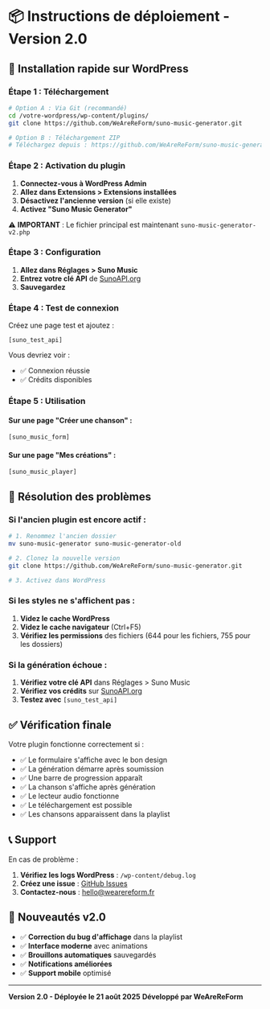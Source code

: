 # 📦 Instructions de déploiement - Version 2.0

## 🚀 Installation rapide sur WordPress

### Étape 1 : Téléchargement

```bash
# Option A : Via Git (recommandé)
cd /votre-wordpress/wp-content/plugins/
git clone https://github.com/WeAreReForm/suno-music-generator.git

# Option B : Téléchargement ZIP
# Téléchargez depuis : https://github.com/WeAreReForm/suno-music-generator/archive/refs/heads/main.zip
```

### Étape 2 : Activation du plugin

1. **Connectez-vous à WordPress Admin**
2. **Allez dans Extensions > Extensions installées**
3. **Désactivez l'ancienne version** (si elle existe)
4. **Activez "Suno Music Generator"**

⚠️ **IMPORTANT** : Le fichier principal est maintenant `suno-music-generator-v2.php`

### Étape 3 : Configuration

1. **Allez dans Réglages > Suno Music**
2. **Entrez votre clé API** de [SunoAPI.org](https://sunoapi.org)
3. **Sauvegardez**

### Étape 4 : Test de connexion

Créez une page test et ajoutez :
```
[suno_test_api]
```

Vous devriez voir :
- ✅ Connexion réussie
- ✅ Crédits disponibles

### Étape 5 : Utilisation

#### Sur une page "Créer une chanson" :
```
[suno_music_form]
```

#### Sur une page "Mes créations" :
```
[suno_music_player]
```

## 🔧 Résolution des problèmes

### Si l'ancien plugin est encore actif :

```bash
# 1. Renommez l'ancien dossier
mv suno-music-generator suno-music-generator-old

# 2. Clonez la nouvelle version
git clone https://github.com/WeAreReForm/suno-music-generator.git

# 3. Activez dans WordPress
```

### Si les styles ne s'affichent pas :

1. **Videz le cache WordPress**
2. **Videz le cache navigateur** (Ctrl+F5)
3. **Vérifiez les permissions** des fichiers (644 pour les fichiers, 755 pour les dossiers)

### Si la génération échoue :

1. **Vérifiez votre clé API** dans Réglages > Suno Music
2. **Vérifiez vos crédits** sur [SunoAPI.org](https://sunoapi.org)
3. **Testez avec** `[suno_test_api]`

## ✅ Vérification finale

Votre plugin fonctionne correctement si :

- ✅ Le formulaire s'affiche avec le bon design
- ✅ La génération démarre après soumission
- ✅ Une barre de progression apparaît
- ✅ La chanson s'affiche après génération
- ✅ Le lecteur audio fonctionne
- ✅ Le téléchargement est possible
- ✅ Les chansons apparaissent dans la playlist

## 📞 Support

En cas de problème :

1. **Vérifiez les logs WordPress** : `/wp-content/debug.log`
2. **Créez une issue** : [GitHub Issues](https://github.com/WeAreReForm/suno-music-generator/issues)
3. **Contactez-nous** : hello@wearereform.fr

## 🎉 Nouveautés v2.0

- ✅ **Correction du bug d'affichage** dans la playlist
- ✅ **Interface moderne** avec animations
- ✅ **Brouillons automatiques** sauvegardés
- ✅ **Notifications améliorées**
- ✅ **Support mobile** optimisé

---

**Version 2.0 - Déployée le 21 août 2025**
**Développé par WeAreReForm**
